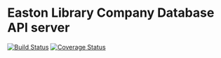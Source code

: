 Easton Library Company Database API server
==========================================

[![Build Status](https://travis-ci.org/LafayetteCollegeLibraries/elc-rails-api.svg?branch=master)](https://travis-ci.org/LafayetteCollegeLibraries/elc-rails-api)
[![Coverage Status](https://coveralls.io/repos/github/LafayetteCollegeLibraries/elc-rails-api/badge.svg?branch=master)](https://coveralls.io/github/LafayetteCollegeLibraries/elc-rails-api?branch=master)

